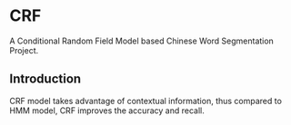 # CRF
A Conditional Random Field Model based Chinese Word Segmentation Project.

## Introduction
CRF model takes advantage of contextual information, thus compared to HMM model, CRF improves the accuracy and recall.
